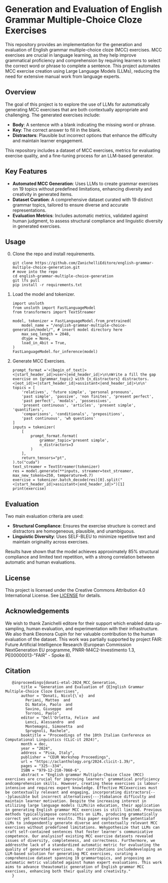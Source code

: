 # Generation and Evaluation of English Grammar Multiple-Choice Cloze Exercises

This repository provides an implementation for the generation and evaluation of English grammar multiple-choice cloze (MCC) exercises. MCC exercises are crucial in language learning, as they help improve grammatical proficiency and comprehension by requiring learners to select the correct word or phrase to complete a sentence. This project automates MCC exercise creation using Large Language Models (LLMs), reducing the need for extensive manual work from language experts.

## Overview

The goal of this project is to explore the use of LLMs for automatically generating MCC exercises that are both contextually appropriate and challenging. The generated exercises include:
- **Body**: A sentence with a blank indicating the missing word or phrase.
- **Key**: The correct answer to fill in the blank.
- **Distractors**: Plausible but incorrect options that enhance the difficulty and maintain learner engagement.

This repository includes a dataset of MCC exercises, metrics for evaluating exercise quality, and a fine-tuning process for an LLM-based generator.

## Key Features

- **Automated MCC Generation**: Uses LLMs to create grammar exercises on 19 topics without predefined limitations, enhancing diversity and creativity in generated items.
- **Dataset Curation**: A comprehensive dataset curated with 19 distinct grammar topics, tailored to ensure diverse and accurate representations.
- **Evaluation Metrics**: Includes automatic metrics, validated against human judgment, to assess structural compliance and linguistic diversity in generated exercises.

## Usage

0. Clone the repo and install requirements.
   ```
   git clone https://github.com/ZanichelliEditore/english-grammar-multiple-choice-generation.git
   # move into the repo
   cd english-grammar-multiple-choice-generation
   git lfs pull
   pip install -r requirements.txt
   ```
2. Load the model and tokenizer.
   ```
   import unsloth
   from unsloth import FastLanguageModel
   from transformers import TextStreamer
   
   model, tokenizer = FastLanguageModel.from_pretrained(
       model_name = "/english-grammar-multiple-choice-generation/model/", # insert model directory here
       max_seq_length = 2048,
       dtype = None,
       load_in_4bit = True,
   )
   FastLanguageModel.for_inference(model)                                           
   ```
3. Generate MCC Exercises.
   ```
   prompt_format ='<|begin_of_text|><|start_header_id|>user<|end_header_id|>\n\nWrite a fill the gap exercise on {grammar_topic} with {n_distractors} distractors.<|eot_id|><|start_header_id|>assistant<|end_header_id|>\n\n'
   topics = [
       'relatives', 'future simple', 'personal pronouns',
       'past simple', 'passive', 'non finites', 'present perfect',
       'past perfect', 'modals', 'possessives',
       'present continuous', 'articles', 'present simple', 'quantifiers',
       'comparisons', 'conditionals', 'prepositions',
       'past continuous', 'wh questions'
   ]
   inputs = tokenizer(
       [
           prompt_format.format(
               grammar_topic='present simple',
               n_distractors=3
           )
       ],
       return_tensors="pt",
   ).to("cuda")
   text_streamer = TextStreamer(tokenizer)
   res = model.generate(**inputs, streamer=text_streamer, max_new_tokens=250, temperature=0.7)
   exercise = tokenizer.batch_decode(res)[0].split("<|start_header_id|>assistant<|end_header_id|>")[1]
   print(exercise)
   ```

## Evaluation

Two main evaluation criteria are used:
- **Structural Compliance**: Ensures the exercise structure is correct and distractors are homogeneous, plausible, and unambiguous.
- **Linguistic Diversity**: Uses SELF-BLEU to minimize repetitive text and maintain originality across exercises.

Results have shown that the model achieves approximately 85% structural compliance and limited text repetition, with a strong correlation between automatic and human evaluations.

## License

This project is licensed under the Creative Commons Attribution 4.0 International License. See [LICENSE](LICENSE) for details.

## Acknowledgements

We wish to thank Zanichelli editore for their support which enabled data up-sampling, human evaluation, and experimentation with their infrastructure. 
We also thank Eleonora Cupin for her valuable contribution to the human evaluation of the dataset.
This work was partially supported by project FAIR: Future Artificial Intelligence Research (European Commission NextGeneration EU programme, PNRR-M4C2-Investimento 1.3, PE00000013-"FAIR" - Spoke 8).

## Citation
```
   @inproceedings{donati-etal-2024_MCC_Generation,
       title = "Generation and Evaluation of {E}nglish Grammar Multiple-Choice Cloze Exercises",
       author = "Donati, Nicol{\`o}  and
         Periani, Matteo  and
         Di Natale, Paolo  and
         Savino, Giuseppe  and
         Torroni, Paolo",
       editor = "Dell'Orletta, Felice  and
         Lenci, Alessandro  and
         Montemagni, Simonetta  and
         Sprugnoli, Rachele",
       booktitle = "Proceedings of the 10th Italian Conference on Computational Linguistics (CLiC-it 2024)",
       month = dec,
       year = "2024",
       address = "Pisa, Italy",
       publisher = "CEUR Workshop Proceedings",
       url = "https://aclanthology.org/2024.clicit-1.39/",
       pages = "325--334",
       ISBN = "979-12-210-7060-6",
       abstract = "English grammar Multiple-Choice Cloze (MCC) exercises are crucial for improving learners' grammatical proficiency andcomprehension skills. However, creating these exercises is labour-intensive and requires expert knowledge. Effective MCCexercises must be contextually relevant and engaging, incorporating distractors{---}plausible but incorrect alternatives{---}tobalance difficulty and maintain learner motivation. Despite the increasing interest in utilizing large language models (LLMs)in education, their application in generating English grammar MCC exercises is still limited. Previous methods typicallyimpose constraints on LLMs, producing grammatically correct yet uncreative results. This paper explores the potentialof LLMs to independently generate diverse and contextually relevant MCC exercises without predefined limitations. Wehypothesize that LLMs can craft self-contained sentences that foster learner`s communicative competence. Our analysisof existing MCC exercise datasets revealed issues of diversity, completeness, and correctness. Furthermore, we addressthe lack of a standardized automatic metric for evaluating the quality of generated exercises. Our contributions includedeveloping an LLM-based solution for generating MCC exercises, curating a comprehensive dataset spanning 19 grammartopics, and proposing an automatic metric validated against human expert evaluations. This work aims to advance theautomatic generation of English grammar MCC exercises, enhancing both their quality and creativity."
   }
```
